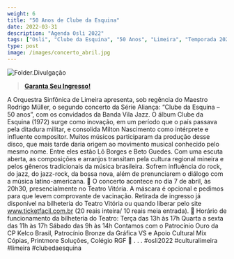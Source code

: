 ```yaml
---
weight: 6
title: "50 Anos de Clube da Esquina"
date: 2022-03-31
description: "Agenda Osli 2022"
tags: ["Osli", "Clube da Esquina", "50 Anos", "Limeira", "Temporada 2022", "Abril", "Vila Jazz", "Popular", "Convidados"]
type: post
image: /images/concerto_abril.jpg
---
```


![Folder.Divulgação](/images/concerto_abril.jpg "II Concerto  da Temporada - Osli 2022: 50 Anos de Clube da Esquina!")


> [**Garanta Seu Ingresso!**](<https://www.ticketfacil.com.br/> "Ticket Fácil") 

A Orquestra Sinfônica de Limeira apresenta, sob regência do Maestro Rodrigo Müller, o segundo concerto da Série Aliança: “Clube da Esquina – 50 anos”, com os convidados da Banda Vila Jazz. 
O álbum Clube da Esquina (1972) surge como inovação, em um período que o país passava pela ditadura militar, e consolida Milton Nascimento como intérprete e influente compositor. Muitos músicos participaram da produção desse disco, que mais tarde daria origem ao movimento musical conhecido pelo mesmo nome. Entre eles estão Lô Borges e Beto Guedes. Com uma escuta aberta, as composições e arranjos transitam pela cultura regional mineira e pelos gêneros tradicionais da música brasileira. Sofrem influência do rock, do jazz, do jazz-rock, da bossa nova, além de prenunciarem o diálogo com a música latino-americana. 
📍 O concerto acontece no dia 7 de abril, às 20h30, presencialmente no Teatro Vitória. A máscara é opcional e pedimos para que levem comprovante de vacinação. Retirada de ingresso já disponível na bilheteria do Teatro Vitória ou quando liberar pelo site www.ticketfacil.com.br (20 reais inteira/ 10 reais meia entrada).
📍 Horário de funcionamento da bilheteria do Teatro:
Terça das 13h às 17h
Quarta a sexta das 11h às 17h
Sábado das 9h às 14h
Contamos com o Patrocínio Ouro da CP Kelco Brasil, Patrocínio Bronze da Gráfica VS e Apoio Cultural Mix Cópias, Printmore Soluções, Colégio RGF 👏
.
.
.
#osli2022 #culturalimeira #limeira #clubedaesquina